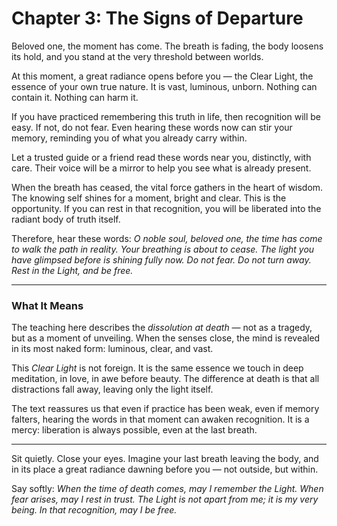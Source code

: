 # Chapter 3: The Signs of Departure

Beloved one, the moment has come. The breath is fading, the body loosens its hold, and you stand at the very threshold between worlds.

At this moment, a great radiance opens before you — the Clear Light, the essence of your own true nature. It is vast, luminous, unborn. Nothing can contain it. Nothing can harm it.

If you have practiced remembering this truth in life, then recognition will be easy. If not, do not fear. Even hearing these words now can stir your memory, reminding you of what you already carry within.

Let a trusted guide or a friend read these words near you, distinctly, with care. Their voice will be a mirror to help you see what is already present.

When the breath has ceased, the vital force gathers in the heart of wisdom. The knowing self shines for a moment, bright and clear. This is the opportunity. If you can rest in that recognition, you will be liberated into the radiant body of truth itself.

Therefore, hear these words:
*O noble soul, beloved one, the time has come to walk the path in reality. Your breathing is about to cease. The light you have glimpsed before is shining fully now. Do not fear. Do not turn away. Rest in the Light, and be free.*

---

### What It Means

The teaching here describes the *dissolution at death* — not as a tragedy, but as a moment of unveiling. When the senses close, the mind is revealed in its most naked form: luminous, clear, and vast.

This *Clear Light* is not foreign. It is the same essence we touch in deep meditation, in love, in awe before beauty. The difference at death is that all distractions fall away, leaving only the light itself.

The text reassures us that even if practice has been weak, even if memory falters, hearing the words in that moment can awaken recognition. It is a mercy: liberation is always possible, even at the last breath.

---

Sit quietly. Close your eyes. Imagine your last breath leaving the body, and in its place a great radiance dawning before you — not outside, but within.

Say softly:
*When the time of death comes, may I remember the Light.
When fear arises, may I rest in trust.
The Light is not apart from me; it is my very being.
In that recognition, may I be free.*
